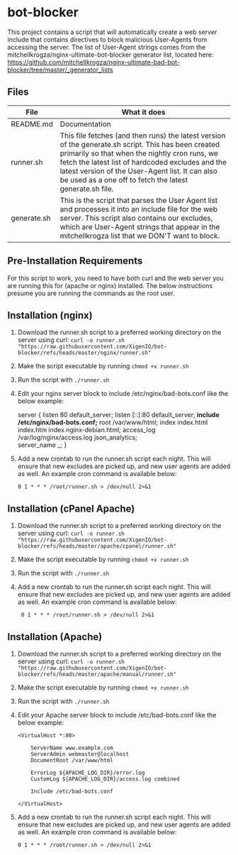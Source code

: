 
# bot-blocker
This project contains a script that will automatically create a web server include that contains directives to block malicious User-Agents from accessing the server.  The list of User-Agent strings comes from the mitchellkrogza/nginx-ultimate-bot-blocker generator list, located here:
https://github.com/mitchellkrogza/nginx-ultimate-bad-bot-blocker/tree/master/_generator_lists

## Files
|File |What it does  |
|--|--|
| README.md | Documentation  |
| runner.sh| This file fetches (and then runs) the latest version of the generate.sh script.  This has been created primarily so that when the nightly cron runs, we fetch the latest list of hardcoded excludes and the latest version of the User-Agent list.  It can also be used as a one off to fetch the latest generate.sh file. |
| generate.sh| This is the script that parses the User Agent list and processes it into an include file for the web server.  This script also contains our excludes, which are User-Agent strings that appear in the mitchellkrogza list that we DON'T want to block. |

## Pre-Installation Requirements
For this script to work, you need to have both curl and the web server you are running this for (apache or nginx) installed.  The below instructions presume you are running the commands as the root user.

## Installation (nginx)

1. Download the runner.sh script to a preferred working directory on the server using curl: `curl -o runner.sh "https://raw.githubusercontent.com/XigenIO/bot-blocker/refs/heads/master/nginx/runner.sh"`
2. Make the script executable by running `chmod +x runner.sh`
3. Run the script with `./runner.sh`

4. Edit your nginx server block to include /etc/nginx/bad-bots.conf like the below example:

    server {
	listen 80 default_server;
	listen [::]:80 default_server;
	**include /etc/nginx/bad-bots.conf;**
		root /var/www/html;
	index index.html index.htm index.nginx-debian.html;
	access_log /var/log/nginx/access.log json_analytics;	
	server_name _;
	}

5. Add a new crontab to run the runner.sh script each night.  This will ensure that new excludes are picked up, and new user agents are added as well.  An example cron command is available below:

	```0 1 * * * /root/runner.sh > /dev/null 2>&1 ```

   
## Installation (cPanel Apache)
1. Download the runner.sh script to a preferred working directory on the server using curl: `curl -o runner.sh "https://raw.githubusercontent.com/XigenIO/bot-blocker/refs/heads/master/apache/cpanel/runner.sh"`
2. Make the script executable by running `chmod +x runner.sh`
3. Run the script with `./runner.sh`

4. Add a new crontab to run the runner.sh script each night.  This will ensure that new excludes are picked up, and new user agents are added as well.  An example cron command is available below:

        0 1 * * * /root/runner.sh > /dev/null 2>&1 

## Installation (Apache)

1. Download the runner.sh script to a preferred working directory on the server using curl: `curl -o runner.sh "https://raw.githubusercontent.com/XigenIO/bot-blocker/refs/heads/master/apache/manual/runner.sh"`
2. Make the script executable by running `chmod +x runner.sh`
3. Run the script with `./runner.sh`

4. Edit your Apache server block to include /etc/bad-bots.conf like the below example:

	``` 
	<VirtualHost *:80>

		ServerName www.example.com
		ServerAdmin webmaster@localhost
		DocumentRoot /var/www/html

		ErrorLog ${APACHE_LOG_DIR}/error.log
		CustomLog ${APACHE_LOG_DIR}/access.log combined

		Include /etc/bad-bots.conf

	</VirtualHost>
	```

5. Add a new crontab to run the runner.sh script each night.  This will ensure that new excludes are picked up, and new user agents are added as well.  An example cron command is available below:

	```0 1 * * * /root/runner.sh > /dev/null 2>&1 ```